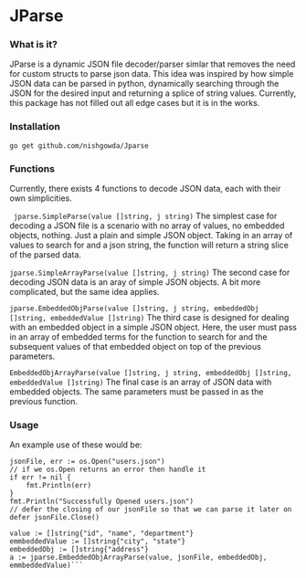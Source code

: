 # JParse
### What is it?
JParse is a dynamic JSON file decoder/parser simlar that removes the need for custom structs to parse json data. This idea was inspired by how simple JSON data can be parsed in python, dynamically searching through the JSON for the desired input and returning a splice of string values. Currently, this package has not filled out all edge cases but it is in the works. 

### Installation
``` go get github.com/nishgowda/Jparse ```

### Functions 
Currently, there exists 4 functions to decode JSON data, each with their own simplicities.

``` jparse.SimpleParse(value []string, j string)```
The simplest case for decoding a JSON file is a scenario with no array of values, no embedded objects, nothing. Just a plain and simple JSON object. Taking in an array of values to search for and a json string, the function will return a string slice of the parsed data.

```jparse.SimpleArrayParse(value []string, j string)```
The second case for decoding JSON data is an aray of simple JSON objects. A bit more complicated, but the same idea applies. 

```jparse.EmbeddedObjParse(value []string, j string, embeddedObj []string, embeddedValue []string)```
The third case is designed for dealing with an embedded object in a simple JSON object. Here, the user must pass in an array of embedded terms for the function to search for and the subsequent values of that embedded object on top of the previous parameters. 

```EmbeddedObjArrayParse(value []string, j string, embeddedObj []string, embeddedValue []string)```
The final case is an array of JSON data with embedded objects. The same parameters must be passed in as the previous function. 

### Usage
An example use of these would be:
```/ Open our jsonFile
jsonFile, err := os.Open("users.json")
// if we os.Open returns an error then handle it
if err != nil {
    fmt.Println(err)
}
fmt.Println("Successfully Opened users.json")
// defer the closing of our jsonFile so that we can parse it later on
defer jsonFile.Close()

value := []string{"id", "name", "department"}
emmbeddedValue := []string{"city", "state"}
embeddedObj := []string{"address"}
a := jparse.EmbeddedObjArrayParse(value, jsonFile, embeddedObj, emmbeddedValue)```

  
